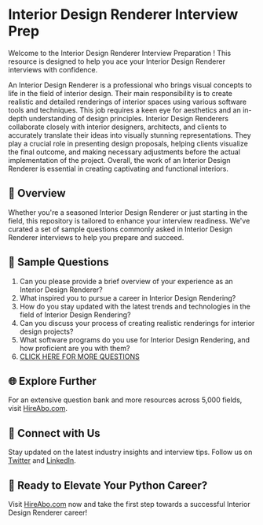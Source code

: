 # Interior Design Renderer Interview Prep

Welcome to the Interior Design Renderer Interview Preparation ! This resource is designed to help you ace your Interior Design Renderer interviews with confidence.

An Interior Design Renderer is a professional who brings visual concepts to life in the field of interior design. Their main responsibility is to create realistic and detailed renderings of interior spaces using various software tools and techniques. This job requires a keen eye for aesthetics and an in-depth understanding of design principles. Interior Design Renderers collaborate closely with interior designers, architects, and clients to accurately translate their ideas into visually stunning representations. They play a crucial role in presenting design proposals, helping clients visualize the final outcome, and making necessary adjustments before the actual implementation of the project. Overall, the work of an Interior Design Renderer is essential in creating captivating and functional interiors.

## 🚀 Overview

Whether you're a seasoned Interior Design Renderer or just starting in the field, this repository is tailored to enhance your interview readiness. We've curated a set of sample questions commonly asked in Interior Design Renderer interviews to help you prepare and succeed.

## 📝 Sample Questions

1. Can you please provide a brief overview of your experience as an Interior Design Renderer?
2. What inspired you to pursue a career in Interior Design Rendering?
3. How do you stay updated with the latest trends and technologies in the field of Interior Design Rendering?
4. Can you discuss your process of creating realistic renderings for interior design projects?
5. What software programs do you use for Interior Design Rendering, and how proficient are you with them?
6. [CLICK HERE FOR MORE QUESTIONS](https://hireabo.com/job/6_2_17/Interior%20Design%20Renderer)

## 🌐 Explore Further

For an extensive question bank and more resources across 5,000 fields, visit [HireAbo.com](https://www.hireabo.com).

## 📱 Connect with Us

Stay updated on the latest industry insights and interview tips. Follow us on [Twitter](https://twitter.com/hireabo) and [LinkedIn](https://www.linkedin.com/in/hire-abo-3609972a8/).

## 🚀 Ready to Elevate Your Python Career?

Visit [HireAbo.com](https://www.hireabo.com) now and take the first step towards a successful Interior Design Renderer career!